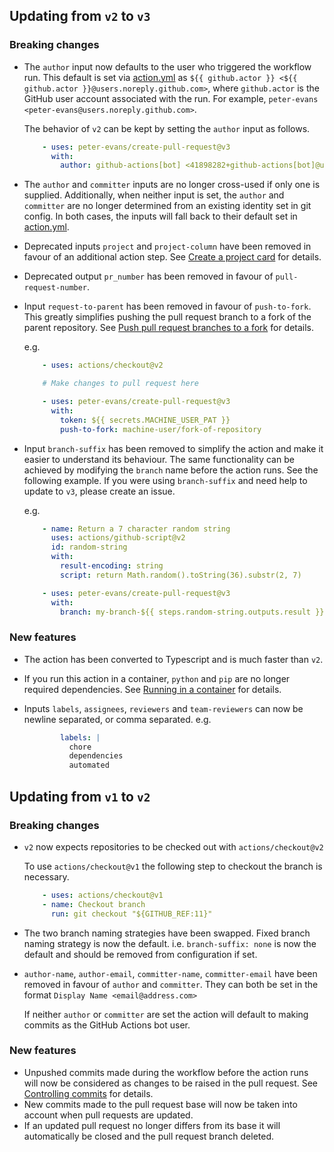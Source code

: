 ## Updating from `v2` to `v3`

### Breaking changes

- The `author` input now defaults to the user who triggered the workflow run. This default is set via [action.yml](action.yml) as `${{ github.actor }} <${{ github.actor }}@users.noreply.github.com>`, where `github.actor` is the GitHub user account associated with the run. For example, `peter-evans <peter-evans@users.noreply.github.com>`.

  The behavior of `v2` can be kept by setting the `author` input as follows.
  ```yaml
      - uses: peter-evans/create-pull-request@v3
        with:
          author: github-actions[bot] <41898282+github-actions[bot]@users.noreply.github.com>
  ```

- The `author` and `committer` inputs are no longer cross-used if only one is supplied. Additionally, when neither input is set, the `author` and `committer` are no longer determined from an existing identity set in git config. In both cases, the inputs will fall back to their default set in [action.yml](action.yml).

- Deprecated inputs `project` and `project-column` have been removed in favour of an additional action step. See [Create a project card](https://github.com/peter-evans/create-pull-request#create-a-project-card) for details.

- Deprecated output `pr_number` has been removed in favour of `pull-request-number`.

- Input `request-to-parent` has been removed in favour of `push-to-fork`. This greatly simplifies pushing the pull request branch to a fork of the parent repository. See [Push pull request branches to a fork](concepts-guidelines.md#push-pull-request-branches-to-a-fork) for details.

  e.g.
  ```yaml
      - uses: actions/checkout@v2

      # Make changes to pull request here

      - uses: peter-evans/create-pull-request@v3
        with:
          token: ${{ secrets.MACHINE_USER_PAT }}
          push-to-fork: machine-user/fork-of-repository
  ```

- Input `branch-suffix` has been removed to simplify the action and make it easier to understand its behaviour. The same functionality can be achieved by modifying the `branch` name before the action runs. See the following example. If you were using `branch-suffix` and need help to update to `v3`, please create an issue.

  e.g.
  ```yaml
      - name: Return a 7 character random string
        uses: actions/github-script@v2
        id: random-string
        with:
          result-encoding: string
          script: return Math.random().toString(36).substr(2, 7)

      - uses: peter-evans/create-pull-request@v3
        with:
          branch: my-branch-${{ steps.random-string.outputs.result }}
  ```

### New features

- The action has been converted to Typescript and is much faster than `v2`.

- If you run this action in a container, `python` and `pip` are no longer required dependencies. See [Running in a container](concepts-guidelines.md#running-in-a-container) for details.

- Inputs `labels`, `assignees`, `reviewers` and `team-reviewers` can now be newline separated, or comma separated.
  e.g.
  ```yml
          labels: |
            chore
            dependencies
            automated
  ```

## Updating from `v1` to `v2`

### Breaking changes

- `v2` now expects repositories to be checked out with `actions/checkout@v2`

  To use `actions/checkout@v1` the following step to checkout the branch is necessary.
  ```yml
      - uses: actions/checkout@v1
      - name: Checkout branch
        run: git checkout "${GITHUB_REF:11}"
  ```

- The two branch naming strategies have been swapped. Fixed branch naming strategy is now the default. i.e. `branch-suffix: none` is now the default and should be removed from configuration if set.

- `author-name`, `author-email`, `committer-name`, `committer-email` have been removed in favour of `author` and `committer`.
  They can both be set in the format `Display Name <email@address.com>`

  If neither `author` or `committer` are set the action will default to making commits as the GitHub Actions bot user.

### New features

- Unpushed commits made during the workflow before the action runs will now be considered as changes to be raised in the pull request. See [Controlling commits](https://github.com/peter-evans/create-pull-request#controlling-commits) for details.
- New commits made to the pull request base will now be taken into account when pull requests are updated.
- If an updated pull request no longer differs from its base it will automatically be closed and the pull request branch deleted.
